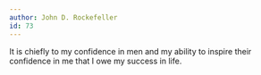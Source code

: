 ```yaml
---
author: John D. Rockefeller
id: 73
---
```


It is chiefly to my confidence in men and my ability to inspire their confidence in me that I owe my success in life.